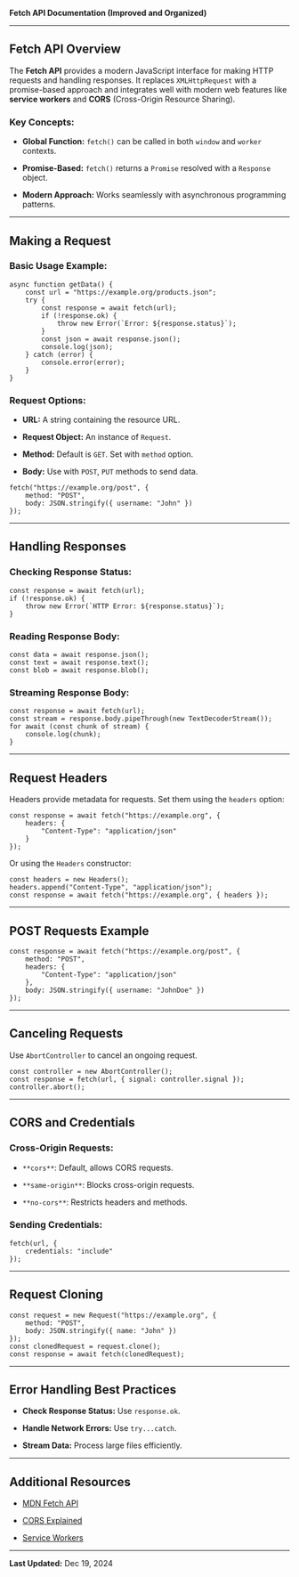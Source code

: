 **Fetch API Documentation (Improved and Organized)**

---

## Fetch API Overview

The **Fetch API** provides a modern JavaScript interface for making HTTP requests and handling responses. It replaces `XMLHttpRequest` with a promise-based approach and integrates well with modern web features like **service workers** and **CORS** (Cross-Origin Resource Sharing).

### Key Concepts:

- **Global Function:** `fetch()` can be called in both `window` and `worker` contexts.
    
- **Promise-Based:** `fetch()` returns a `Promise` resolved with a `Response` object.
    
- **Modern Approach:** Works seamlessly with asynchronous programming patterns.
    

---

## Making a Request

### Basic Usage Example:

```
async function getData() {
    const url = "https://example.org/products.json";
    try {
        const response = await fetch(url);
        if (!response.ok) {
            throw new Error(`Error: ${response.status}`);
        }
        const json = await response.json();
        console.log(json);
    } catch (error) {
        console.error(error);
    }
}
```

### Request Options:

- **URL:** A string containing the resource URL.
    
- **Request Object:** An instance of `Request`.
    
- **Method:** Default is `GET`. Set with `method` option.
    
- **Body:** Use with `POST`, `PUT` methods to send data.
    

```
fetch("https://example.org/post", {
    method: "POST",
    body: JSON.stringify({ username: "John" })
});
```

---

## Handling Responses

### Checking Response Status:

```
const response = await fetch(url);
if (!response.ok) {
    throw new Error(`HTTP Error: ${response.status}`);
}
```

### Reading Response Body:

```
const data = await response.json();
const text = await response.text();
const blob = await response.blob();
```

### Streaming Response Body:

```
const response = await fetch(url);
const stream = response.body.pipeThrough(new TextDecoderStream());
for await (const chunk of stream) {
    console.log(chunk);
}
```

---

## Request Headers

Headers provide metadata for requests. Set them using the `headers` option:

```
const response = await fetch("https://example.org", {
    headers: {
        "Content-Type": "application/json"
    }
});
```

Or using the `Headers` constructor:

```
const headers = new Headers();
headers.append("Content-Type", "application/json");
const response = await fetch("https://example.org", { headers });
```

---

## POST Requests Example

```
const response = await fetch("https://example.org/post", {
    method: "POST",
    headers: {
        "Content-Type": "application/json"
    },
    body: JSON.stringify({ username: "JohnDoe" })
});
```

---

## Canceling Requests

Use `AbortController` to cancel an ongoing request.

```
const controller = new AbortController();
const response = fetch(url, { signal: controller.signal });
controller.abort();
```

---

## CORS and Credentials

### Cross-Origin Requests:

- `**cors**`: Default, allows CORS requests.
    
- `**same-origin**`: Blocks cross-origin requests.
    
- `**no-cors**`: Restricts headers and methods.
    

### Sending Credentials:

```
fetch(url, {
    credentials: "include"
});
```

---

## Request Cloning

```
const request = new Request("https://example.org", {
    method: "POST",
    body: JSON.stringify({ name: "John" })
});
const clonedRequest = request.clone();
const response = await fetch(clonedRequest);
```

---

## Error Handling Best Practices

- **Check Response Status:** Use `response.ok`.
    
- **Handle Network Errors:** Use `try...catch`.
    
- **Stream Data:** Process large files efficiently.
    

---

## Additional Resources

- [MDN Fetch API](https://developer.mozilla.org/en-US/docs/Web/API/Fetch_API)
    
- [CORS Explained](https://developer.mozilla.org/en-US/docs/Web/HTTP/CORS)
    
- [Service Workers](https://developer.mozilla.org/en-US/docs/Web/API/Service_Worker_API)
    

---

**Last Updated:** Dec 19, 2024